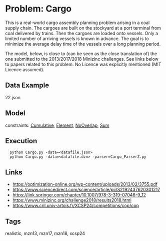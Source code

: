 # Problem: Cargo

This is a real-world cargo assembly planning problem arising in a coal supply chain.
The cargoes are built on the stockyard at a port terminal from coal delivered by trains.
Then the cargoes are loaded onto vessels.
Only a limited number of arriving vessels is known in advance.
The goal is to minimize the average delay time of the vessels over a long planning period.

The model, below, is close to (can be seen as the close translation of) the one submitted to the 2013/2017/2018 Minizinc challenges.
See links below to papers related to this problem.
No Licence was explicitly mentioned (MIT Licence assumed).

## Data Example
  22.json

## Model
  constraints: [Cumulative](https://pycsp.org/documentation/constraints/Cumulative), [Element](https://pycsp.org/documentation/constraints/Element), [NoOverlap](https://pycsp.org/documentation/constraints/NoOverlap), [Sum](https://pycsp.org/documentation/constraints/Sum)

## Execution
```
  python Cargo.py -data=<datafile.json>
  python Cargo.py -data=<datafile.dzn> -parser=Cargo_ParserZ.py
```

## Links
  - https://optimization-online.org/wp-content/uploads/2013/02/3755.pdf
  - https://www.sciencedirect.com/science/article/pii/S2192437620301217
  - https://link.springer.com/chapter/10.1007/978-3-319-07046-9_12
  - https://www.minizinc.org/challenge2018/results2018.html
  - https://www.cril.univ-artois.fr/XCSP24/competitions/cop/cop

## Tags
  realistic, mzn13, mzn17, mzn18, xcsp24
